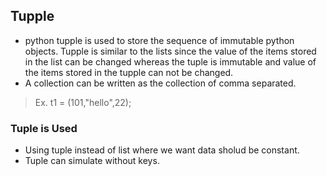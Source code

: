 
## Tupple

- python tupple is used to store the sequence of immutable python objects. Tupple is similar to the lists since the value of the items stored in the list can be changed whereas the tuple is immutable and value of the items stored in the tupple can not be changed.
- A collection can be written as the collection of comma separated.
> Ex.  t1 = (101,"hello",22);

### Tuple is Used
- Using tuple instead of list where we want data sholud be constant.
- Tuple can simulate without keys.
